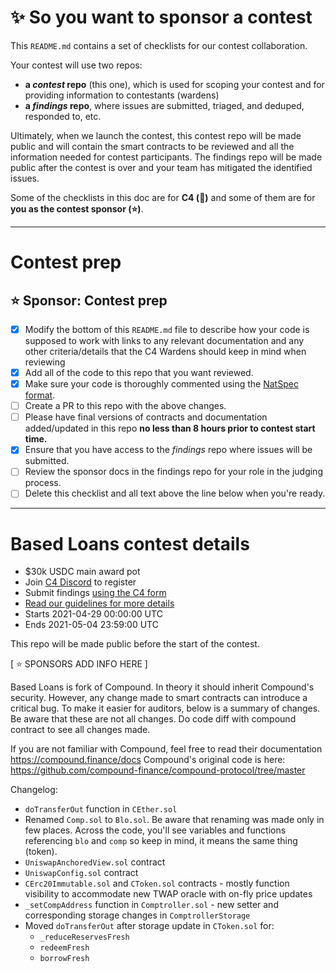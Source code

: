 # ✨ So you want to sponsor a contest

This `README.md` contains a set of checklists for our contest collaboration.

Your contest will use two repos:
- **a _contest_ repo** (this one), which is used for scoping your contest and for providing information to contestants (wardens)
- **a _findings_ repo**, where issues are submitted, triaged, and deduped, responded to, etc.

Ultimately, when we launch the contest, this contest repo will be made public and will contain the smart contracts to be reviewed and all the information needed for contest participants. The findings repo will be made public after the contest is over and your team has mitigated the identified issues.

Some of the checklists in this doc are for **C4 (🐺)** and some of them are for **you as the contest sponsor (⭐️)**.

---

# Contest prep

## ⭐️ Sponsor: Contest prep
- [x] Modify the bottom of this `README.md` file to describe how your code is supposed to work with links to any relevant documentation and any other criteria/details that the C4 Wardens should keep in mind when reviewing
- [x] Add all of the code to this repo that you want reviewed.
- [x] Make sure your code is thoroughly commented using the [NatSpec format](https://docs.soliditylang.org/en/v0.5.10/natspec-format.html#natspec-format).
- [ ] Create a PR to this repo with the above changes.
- [ ] Please have final versions of contracts and documentation added/updated in this repo **no less than 8 hours prior to contest start time.**
- [x] Ensure that you have access to the _findings_ repo where issues will be submitted.
- [ ] Review the sponsor docs in the findings repo for your role in the judging process.
- [ ] Delete this checklist and all text above the line below when you're ready.

---

# Based Loans contest details
- $30k USDC main award pot
- Join [C4 Discord](https://discord.gg/EY5dvm3evD) to register
- Submit findings [using the C4 form](https://c4-basedloans.netlify.app/)
- [Read our guidelines for more details](https://code423n4.com/compete)
- Starts 2021-04-29 00:00:00 UTC
- Ends 2021-05-04 23:59:00 UTC

This repo will be made public before the start of the contest.

[ ⭐️ SPONSORS ADD INFO HERE ]

Based Loans is fork of Compound. In theory it should inherit Compound's security. However, any change made to smart contracts can introduce a critical bug. To make it easier for auditors, below is a summary of changes. Be aware that these are not all changes. Do code diff with compound contract to see all changes made.

If you are not familiar with Compound, feel free to read their documentation https://compound.finance/docs
Compound's original code is here: https://github.com/compound-finance/compound-protocol/tree/master

Changelog:
- `doTransferOut` function in `CEther.sol`
- Renamed `Comp.sol` to `Blo.sol`. Be aware that renaming was made only in few places. Across the code, you'll see variables and functions referencing `blo` and `comp` so keep in mind, it means the same thing (token).
- `UniswapAnchoredView.sol` contract
- `UniswapConfig.sol` contract
- `CErc20Immutable.sol` and `CToken.sol` contracts - mostly function visibility to accommodate new TWAP oracle with on-fly price updates
- `_setCompAddress` function in `Comptroller.sol` - new setter and corresponding storage changes in `ComptrollerStorage`
- Moved `doTransferOut` after storage update in `CToken.sol` for:
    - `_reduceReservesFresh`
    - `redeemFresh`
    - `borrowFresh`
